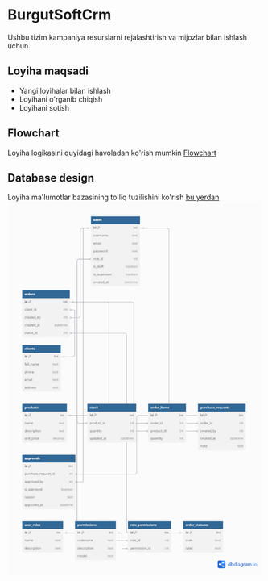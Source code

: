 # BurgutSoftCrm
Ushbu tizim kampaniya resurslarni rejalashtirish va mijozlar bilan ishlash uchun.

## Loyiha maqsadi

- Yangi loyihalar bilan ishlash
- Loyihani o'rganib chiqish
- Loyihani sotish

## Flowchart
Loyiha logikasini quyidagi havoladan ko'rish mumkin
[Flowchart](https://miro.com/app/live-embed/uXjVImEuBUA=/?embedMode=view_only_without_ui&moveToViewport=316%2C-1043%2C3629%2C1752&embedId=371941446662 "Flowchart")

## Database design

Loyiha ma'lumotlar bazasining to'liq tuzilishini ko'rish [bu yerdan](https://dbdiagram.io/d/6854f907f039ec6d3617cf41)
![Database design](readme_images/Untitled.png "database design")
